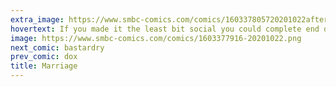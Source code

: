 ```yaml
---
extra_image: https://www.smbc-comics.com/comics/160337805720201022after.png
hovertext: If you made it the least bit social you could complete end divorce and also happiness.
image: https://www.smbc-comics.com/comics/1603377916-20201022.png
next_comic: bastardry
prev_comic: dox
title: Marriage
---
```


